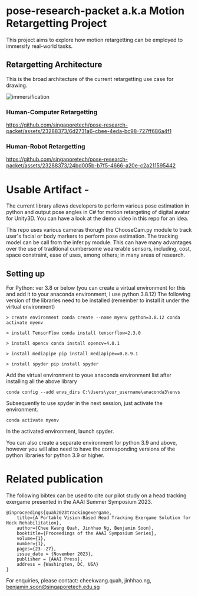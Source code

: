 # pose-research-packet a.k.a Motion Retargetting Project

This project aims to explore how motion retargetting can be employed to immersify real-world tasks.

## Retargetting Architecture

This is the broad architecture of the current retargetting use case for drawing.

![immersification](https://github.com/singaporetech/pose-research-packet/assets/23288373/23e51b73-26d8-4204-8ccf-1b8798ca1d24)

### Human-Computer Retargetting

https://github.com/singaporetech/pose-research-packet/assets/23288373/6d2731a6-cbee-4eda-bc98-727ff686a4f1

### Human-Robot Retargetting

https://github.com/singaporetech/pose-research-packet/assets/23288373/24bd005b-b7f5-4666-a20e-c2a211595442

# Usable Artifact - 

The current library allows developers to perform various pose estimation in python and output pose angles in C# for motion retargeting of digital avatar for Unity3D. You can have a look at the demo video in this repo for an idea.

This repo uses various cameras thorugh the ChooseCam.py module to track user's facial or body markers to perform pose estimation. The tracking model can be call from the infer.py module. This can have many advantages over the use of traditional cumbersome wearerable sensors, including, cost, space constraint, ease of uses, among others; in many areas of research. 

## Setting up
For Python:
ver 3.8 or below (you can create a virtual environment for this and add it to your anaconda environment, I use python 3.8.12) The following version of the libraries need to be installed (remember to install it under the virtual environment)

```
> create environment conda create --name myenv python=3.8.12 conda activate myenv

> install TensorFlow conda install tensorflow=2.3.0

> install opencv conda install opencv=4.0.1

> install mediapipe pip install mediapipe==0.8.9.1

> install spyder pip install spyder
```

Add the virtual environment to youe anaconda environment list after installing all the above library

`conda config --add envs_dirs C:\Users\your_username\anaconda3\envs`

Subsequently to use spyder in the next session, just activate the environment.

`conda activate myenv`

In the activated environment, launch spyder.

You can also create a separate environment for python 3.9 and above, however you will also need to have the corresponding versions of the python libraries for python 3.9 or higher.

# Related publication 

The following bibtex can be used to cite our pilot study on a head tracking exergame presented in the AAAI Summer Symposium 2023.

```
@inproceedings{quah2023trackingexergame,
    title={A Portable Vision-Based Head Tracking Exergame Solution for Neck Rehabilitation},
    author={Chee Kwang Quah, Jinhhao Ng, Benjamin Soon},
    booktitle={Proceedings of the AAAI Symposium Series},
    volume={1},
    number={1},
    pages={23--27},
    issue_date = {November 2023},
    publisher = {AAAI Press},
    address = {Washington, DC, USA}
}
```

For enquiries, please contact: cheekwang.quah, jinhhao.ng, benjamin.soon@singaporetech.edu.sg






